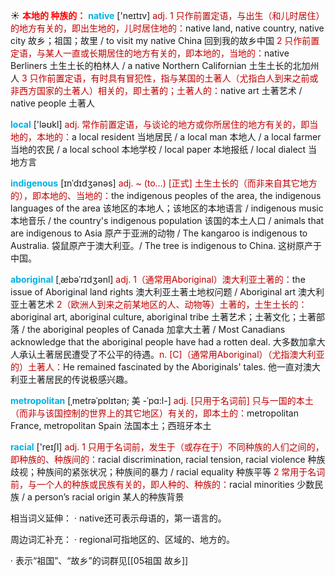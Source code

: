 ☀ <font color="red">**本地的 种族的：**</font>
<font color="sky blue">**native**</font> ['neɪtɪv] 
<font color="#c00000">adj. 1 只作前置定语，与出生（和儿时居住）的地方有关的，即出生地的，儿时居住地的：</font>native land, native country, native city 故乡；祖国；故里 / to visit my native China 回到我的故乡中国 <font color="#c00000">2 只作前置定语，与某人一直或长期居住的地方有关的，即本地的，当地的：</font>native Berliners 土生土长的柏林人 / a native Northern Californian 土生土长的北加州人 <font color="#c00000">3 只作前置定语，有时具有冒犯性，指与某国的土著人（尤指白人到来之前或非西方国家的土著人）相关的，即土著的；土著人的：</font>native art 土著艺术 / native people 土著人

<font color="sky blue">**local**</font> ['ləʊkl] 
<font color="#c00000">adj. 常作前置定语，与谈论的地方或你所居住的地方有关的，即当地的，本地的：</font>a local resident 当地居民 / a local man 本地人 / a local farmer 当地的农民 / a local school 本地学校 / local paper 本地报纸 / local dialect 当地方言
           
<font color="sky blue">**indigenous**</font> [ɪnˈdɪdʒənəs]
<font color="#c00000">adj. ~ (to…) [正式] 土生土长的（而非来自其它地方的），即本地的、当地的：</font>the indigenous peoples of the area, the indigenous languages of the area 该地区的本地人；该地区的本地语言 / indigenous music 本地音乐 / the country's indigenous population 该国的本土人口 / animals that are indigenous to Asia 原产于亚洲的动物 / The kangaroo is indigenous to Australia. 袋鼠原产于澳大利亚。/ The tree is indigenous to China. 这树原产于中国。

<font color="sky blue">**aboriginal**</font> [ˌæbəˈrɪdʒənl]
<font color="#c00000">adj. 1（通常用Aboriginal）澳大利亚土著的：</font>the issue of Aboriginal land rights 澳大利亚土著土地权问题 / Aboriginal art 澳大利亚土著艺术 <font color="#c00000">2（欧洲人到来之前某地区的人、动物等）土著的，土生土长的：</font>aboriginal art, aboriginal culture, aboriginal tribe 土著艺术；土著文化；土著部落 / the aboriginal peoples of Canada 加拿大土著 / Most Canadians acknowledge that the aboriginal people have had a rotten deal. 大多数加拿大人承认土著居民遭受了不公平的待遇。<font color="#c00000">n. [C]（通常用Aboriginal）（尤指澳大利亚的）土著人：</font>He remained fascinated by the Aboriginals' tales. 他一直对澳大利亚土著居民的传说极感兴趣。
           
<font color="sky blue">**metropolitan**</font> [ˌmetrəˈpɒlɪtən; 美 -ˈpɑ:l-]
<font color="#c00000">adj. [只用于名词前] 只与一国的本土（而非与该国控制的世界上的其它地区）有关的，即本土的：</font>metropolitan France, metropolitan Spain 法国本土；西班牙本土

<font color="sky blue">**racial**</font> ['reɪʃl] 
<font color="#c00000">adj. 1 只用于名词前，发生于（或存在于）不同种族的人们之间的，即种族的、种族间的：</font>racial discrimination, racial tension, racial violence 种族歧视；种族间的紧张状况；种族间的暴力 / racial equality 种族平等 <font color="#c00000">2 常用于名词前，与一个人的种族或民族有关的，即人种的、种族的：</font>racial minorities 少数民族 / a person’s racial origin 某人的种族背景

相当词义延伸：
· native还可表示母语的，第一语言的。

周边词汇补充：
· regional可指地区的、区域的、地方的。

· 表示“祖国”、“故乡”的词群见[[05祖国 故乡]]
